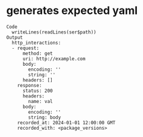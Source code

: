 # generates expected yaml

    Code
      writeLines(readLines(ser$path))
    Output
      http_interactions:
      - request:
          method: get
          uri: http://example.com
          body:
            encoding: ''
            string: ''
          headers: []
        response:
          status: 200
          headers:
            name: val
          body:
            encoding: ''
            string: body
        recorded_at: 2024-01-01 12:00:00 GMT
        recorded_with: <package_versions>

